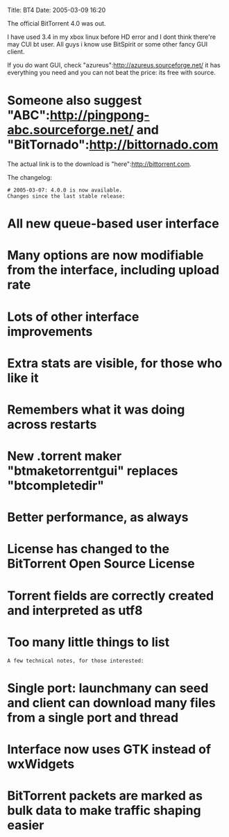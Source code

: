 Title: BT4
Date: 2005-03-09 16:20

The official BitTorrent 4.0 was out.

I have used 3.4 in my xbox linux before HD error and I dont think there're may CUI bt user. All guys i know use BitSpirit or some other fancy GUI client.

If you do want GUI, check "azureus":http://azureus.sourceforge.net/ it has everything you need and you can not beat the price: its free with source.
 
Someone also suggest "ABC":http://pingpong-abc.sourceforge.net/ and "BitTornado":http://bittornado.com
=============
The actual link is to the download is "here":http://bittorrent.com.

The changelog:

    # 2005-03-07: 4.0.0 is now available.
    Changes since the last stable release:

  # All new queue-based user interface
  # Many options are now modifiable from the interface, including upload rate
  # Lots of other interface improvements
  # Extra stats are visible, for those who like it
  # Remembers what it was doing across restarts
  # New .torrent maker "btmaketorrentgui" replaces "btcompletedir"
  # Better performance, as always
  # License has changed to the BitTorrent Open Source License
  # Torrent fields are correctly created and interpreted as utf8
  # Too many little things to list

    A few technical notes, for those interested:
  # Single port: launchmany can seed and client can download many files from a single port and thread
  # Interface now uses GTK instead of wxWidgets
  # BitTorrent packets are marked as bulk data to make traffic shaping easier